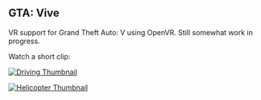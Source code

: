 ## GTA: Vive

VR support for Grand Theft Auto: V using OpenVR. Still somewhat work in progress.

Watch a short clip:

[![Driving Thumbnail](https://user-images.githubusercontent.com/11465187/46969860-66e03e80-d085-11e8-9428-6dc3478dcb8a.png)](https://gfycat.com/AncientDeepAcouchi)


[![Helicopter Thumbnail](https://user-images.githubusercontent.com/11465187/46969983-c50d2180-d085-11e8-9b6d-a6ec5a42f5c4.png)](https://gfycat.com/RecklessSevereHind)
